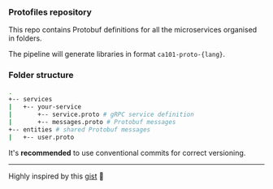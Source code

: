 ### Protofiles repository

This repo contains Protobuf definitions for all the microservices organised in folders.

The pipeline will generate libraries in format `ca101-proto-{lang}`.

### Folder structure
```bash
.
+-- services
|   +-- your-service
|       +-- service.proto # gRPC service definition
|       +-- messages.proto # Protobuf messages
+-- entities # shared Protobuf messages
|   +-- user.proto
```

It's **recommended** to use conventional commits for correct versioning.

---
Highly inspired by this [gist](https://gist.github.com/bobbytables/2fab9ac9509867b5acfe2bb5693aee71) 🙏
